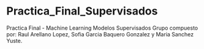 # Practica_Final_Supervisados
Practica Final - Machine Learning Modelos Supervisados 
Grupo compuesto por: Raul Arellano Lopez, Sofia Garcia Baquero Gonzalez y Maria Sanchez Yuste.
